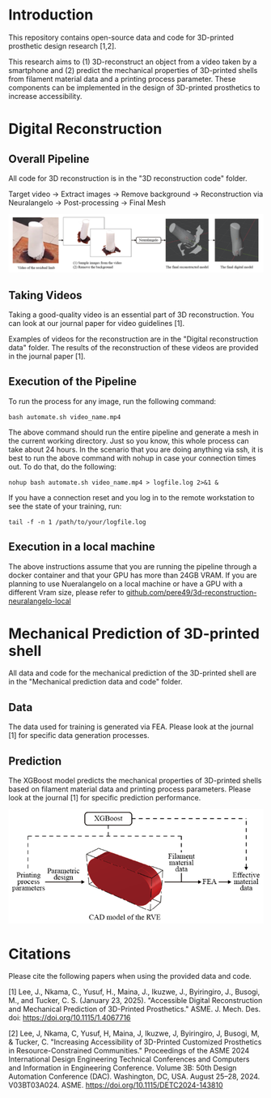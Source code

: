 # Introduction
This repository contains open-source data and code for 3D-printed prosthetic design research [1,2].

This research aims to (1) 3D-reconstruct an object from a video taken by a smartphone and (2) predict the mechanical properties of 3D-printed shells from filament material data and a printing process parameter.
These components can be implemented in the design of 3D-printed prosthetics to increase accessibility.

# Digital Reconstruction
## Overall Pipeline
All code for 3D reconstruction is in the "3D reconstruction code" folder.

Target video → Extract images → Remove background → Reconstruction via Neuralangelo → Post-processing → Final Mesh

![image alt](https://github.com/AiPEX-Lab/3D-printed-Prosthetic-Design/blob/main/Figures/3D%20Reconstruction%20Figure.png?raw=true)

## Taking Videos
Taking a good-quality video is an essential part of 3D reconstruction.
You can look at our journal paper for video guidelines [1].

Examples of videos for the reconstruction are in the "Digital reconstruction data" folder.
The results of the reconstruction of these videos are provided in the journal paper [1].

## Execution of the Pipeline
To run the process for any image, run the following command:
```
bash automate.sh video_name.mp4
```

The above command should run the entire pipeline and generate a mesh in the current working directory. Just so you know, this whole process can take about 24 hours.
In the scenario that you are doing anything via ssh, it is best to run the above command with nohup in case your connection times out. To do that, do the following:
```
nohup bash automate.sh video_name.mp4 > logfile.log 2>&1 &
```

If you have a connection reset and you log in to the remote workstation to see the state of your training, run:
```
tail -f -n 1 /path/to/your/logfile.log
```

## Execution in a local machine

The above instructions assume that you are running the pipeline through a docker container and that your GPU has more than 24GB VRAM.
If you are planning to use Nueralangelo on a local machine or have a GPU with a different Vram size, please refer to [github.com/pere49/3d-reconstruction-neuralangelo-local](https://github.com/pere49/3d-reconstruction-neuralangelo-local)

# Mechanical Prediction of 3D-printed shell
All data and code for the mechanical prediction of the 3D-printed shell are in the "Mechanical prediction data and code" folder.

## Data
The data used for training is generated via FEA. Please look at the journal [1] for specific data generation processes.

## Prediction
The XGBoost model predicts the mechanical properties of 3D-printed shells based on filament material data and printing process parameters.
Please look at the journal [1] for specific prediction performance.

![image alt](https://github.com/AiPEX-Lab/3D-printed-Prosthetic-Design/blob/main/Figures/Mechanical%20Prediction%20Figure.png?raw=true)

# Citations
Please cite the following papers when using the provided data and code.

[1] Lee, J., Nkama, C., Yusuf, H., Maina, J., Ikuzwe, J., Byiringiro, J., Busogi, M., and Tucker, C. S. (January 23, 2025). "Accessible Digital Reconstruction and Mechanical Prediction of 3D-Printed Prosthetics." ASME. J. Mech. Des. doi: https://doi.org/10.1115/1.4067716

[2] Lee, J, Nkama, C, Yusuf, H, Maina, J, Ikuzwe, J, Byiringiro, J, Busogi, M, & Tucker, C. "Increasing Accessibility of 3D-Printed Customized Prosthetics in Resource-Constrained Communities." Proceedings of the ASME 2024 International Design Engineering Technical Conferences and Computers and Information in Engineering Conference. Volume 3B: 50th Design Automation Conference (DAC). Washington, DC, USA. August 25–28, 2024. V03BT03A024. ASME. https://doi.org/10.1115/DETC2024-143810
